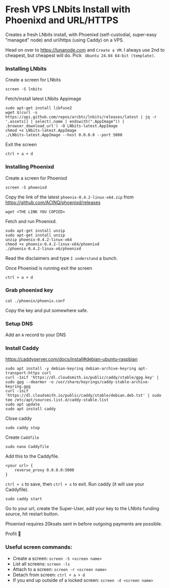 # Fresh VPS LNbits Install with Phoenixd and URL/HTTPS
Creates a fresh LNbits install, with Phoenixd (self-custodial, super-easy "managed" node) and url/https (using Caddy) on a VPS.

Head on over to https://lunanode.com and `Create a VM`. I always use 2nd to cheapest, but cheapest will do. Pick ` Ubuntu 24.04 64-bit (template)`.

### Installing LNbits
Create a screen for LNbits
```
screen -S lnbits
```
Fetch/install latest LNbits Appimage
```
sudo apt-get install libfuse2
wget $(curl -s https://api.github.com/repos/arcbtc/lnbits/releases/latest | jq -r '.assets[] | select(.name | endswith(".AppImage")) | .browser_download_url') -O LNbits-latest.AppImage
chmod +x LNbits-latest.AppImage
./LNbits-latest.AppImage --host 0.0.0.0 --port 5000
```
Exit the screen
```
ctrl + a + d
```
### Installing Phoenixd
Create a screen for Phoenixd
```
screen -S phoenixd
```
Copy the link of the latest `phoenix-0.4.2-linux-x64.zip` from https://github.com/ACINQ/phoenixd/releases
```
wget <THE LINK YOU COPIED>
```
Fetch and run Phoenixd.
```
sudo apt-get install unzip
sudo apt-get install unzip
unzip phoenix-0.4.2-linux-x64
chmod +x phoenix-0.4.2-linux-x64/phoenixd
./phoenix-0.4.2-linux-x6/phoenixd
```
Read the disclaimers and type `I understand` a bunch.

Once Phoenixd is running exit the screen
```
ctrl + a + d
```
### Grab phoenixd key

```
cat ./phoenix/phoenix.conf
```
Copy the key and put somewhere safe.

### Setup DNS
Add an `A` record to your DNS
<pic>

### Install Caddy
https://caddyserver.com/docs/install#debian-ubuntu-raspbian
```
sudo apt install -y debian-keyring debian-archive-keyring apt-transport-https curl
curl -1sLf 'https://dl.cloudsmith.io/public/caddy/stable/gpg.key' | sudo gpg --dearmor -o /usr/share/keyrings/caddy-stable-archive-keyring.gpg
curl -1sLf 'https://dl.cloudsmith.io/public/caddy/stable/debian.deb.txt' | sudo tee /etc/apt/sources.list.d/caddy-stable.list
sudo apt update
sudo apt install caddy
```
Close caddy
```
sudo caddy stop
```
Create `Caddfile`
```
sudo nano Caddyfile
```
Add this to the Caddyfile.
```
<your url> {
    reverse_proxy 0.0.0.0:5000
}
```
`ctrl + s` to save, then `ctrl + x` to exit.
Run caddy (it will use your Caddyfile).
```
sudo caddy start
```

Go to your url, create the Super-User, add your key to the LNbits funding source, hit restart button.

Phoenixd requires 20ksats sent in before outgoing payments are possible.

Profit 🚀

### Useful screen commands: 
* Create a screen: `screen -S <screen name>`
* List all screens: `screen -ls`
* Attach to a screen: `screen -r <screen name>`
* Detach from screen: `ctrl + a + d`
* If you end up outside of a locked screen: `screen -d <screen name>`
